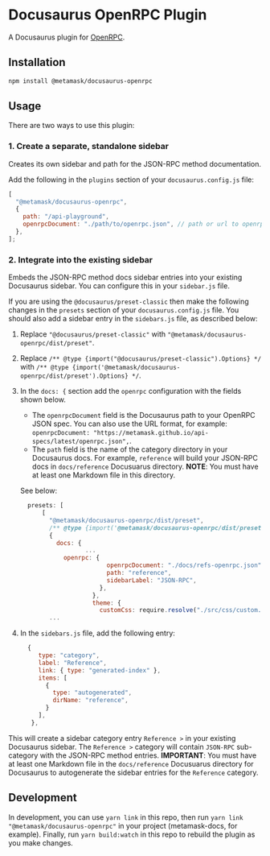 # Docusaurus OpenRPC Plugin

A Docusaurus plugin for [OpenRPC](https://open-rpc.org).

## Installation

```bash
npm install @metamask/docusaurus-openrpc
```

## Usage

There are two ways to use this plugin:

### 1. Create a separate, standalone sidebar

Creates its own sidebar and path for the JSON-RPC method documentation.

Add the following in the `plugins` section of your `docusaurus.config.js` file:

```js
[
  "@metamask/docusaurus-openrpc",
  {
    path: "/api-playground",
    openrpcDocument: "./path/to/openrpc.json", // path or url to openrpc document.
  },
];
```

### 2. Integrate into the existing sidebar

Embeds the JSON-RPC method docs sidebar entries into your existing Docusaurus sidebar. You can configure this in your `sidebar.js` file.

If you are using the `@docusaurus/preset-classic` then make the following changes in the `presets` section of your `docusaurus.config.js` file. You should also add a sidebar entry in the `sidebars.js` file, as described below:

1.  Replace `"@docusaurus/preset-classic"` with `"@metamask/docusaurus-openrpc/dist/preset"`.
2.  Replace `/** @type {import("@docusaurus/preset-classic").Options} */` with `/** @type {import('@metamask/docusaurus-openrpc/dist/preset').Options} */`.
3.  In the `docs: {` section add the `openrpc` configuration with the fields shown below.

    - The `openrpcDocument` field is the Docusaurus path to your OpenRPC JSON spec. You can also use the URL format, for example: `openrpcDocument: "https://metamask.github.io/api-specs/latest/openrpc.json",`.
    - The `path` field is the name of the category directory in your Docusaurus docs. For example, `reference` will build your JSON-RPC docs in `docs/reference` Docusuarus directory. **NOTE**: You must have at least one Markdown file in this directory.

    See below:

    ```js
      presets: [
          [
            "@metamask/docusaurus-openrpc/dist/preset",
            /** @type {import('@metamask/docusaurus-openrpc/dist/preset').Options} */
            {
              docs: {
                      ...
                openrpc: {
                            openrpcDocument: "./docs/refs-openrpc.json",
                            path: "reference",
                            sidebarLabel: "JSON-RPC",
                          },
                        },
                        theme: {
                          customCss: require.resolve("./src/css/custom.css"),
            ...

    ```

4.  In the `sidebars.js` file, add the following entry:

     ```js
       {
          type: "category",
          label: "Reference",
          link: { type: "generated-index" },
          items: [
            {
              type: "autogenerated",
              dirName: "reference",
            }
          ],
        },
     ```

This will create a sidebar category entry `Reference >` in your existing Docusaurus sidebar. The `Reference >` category will contain `JSON-RPC` sub-category with the JSON-RPC method entries. **IMPORTANT**: You must have at least one Markdown file in the `docs/reference` Docusuarus directory for Docusaurus to autogenerate the sidebar entries for the `Reference` category.

## Development

In development, you can use `yarn link` in this repo, then run `yarn link "@metamask/docusaurus-openrpc"` in your project (metamask-docs, for example). Finally, run `yarn build:watch` in this repo to rebuild the plugin as you make changes.
